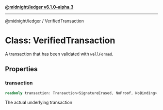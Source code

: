 [**@midnight/ledger v6.1.0-alpha.3**](../README.md)

***

[@midnight/ledger](../globals.md) / VerifiedTransaction

# Class: VerifiedTransaction

A transaction that has been validated with `wellFormed`.

## Properties

### transaction

```ts
readonly transaction: Transaction<SignatureErased, NoProof, NoBinding>;
```

The actual underlying transaction
